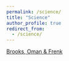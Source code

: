 ```yaml
---
permalink: /science/
title: "Science"
author_profile: true
redirect_from: 
  - /science/
---
```


[Brooks, Oman & Frenk](https://ui.adsabs.harvard.edu/abs/2023MNRAS.522.4043B/abstract)
